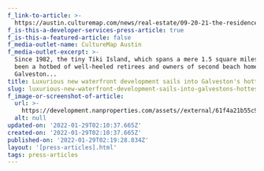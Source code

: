 ```yaml
---
f_link-to-article: >-
  https://austin.culturemap.com/news/real-estate/09-20-21-the-residences-at-tiki-island-galveston-for-sale-nan-properties-aus/
f_is-this-a-developer-services-press-article: true
f_is-this-a-featured-article: false
f_media-outlet-name: CultureMap Austin
f_media-outlet-excerpt: >-
  Since 1982, the tiny Tiki Island, which spans a mere 1.5 square miles, has
  been a hotbed of well-heeled retirees and owners of second beach homes in
  Galveston...
title: Luxurious new waterfront development sails into Galveston's hottest island
slug: luxurious-new-waterfront-development-sails-into-galvestons-hottest-island-3
f_image-or-screenshot-of-article:
  url: >-
    https://development.nanproperties.com/assets//external/61f4a21b55c904b6a080404c_screen20shot202022-01-2120at2010.07.00%20AM.png
  alt: null
updated-on: '2022-01-29T02:10:37.665Z'
created-on: '2022-01-29T02:10:37.665Z'
published-on: '2022-01-29T02:19:28.834Z'
layout: '[press-articles].html'
tags: press-articles
---
```



